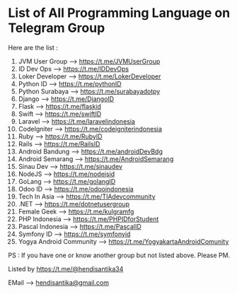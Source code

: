 # List of All Programming Language on Telegram Group


Here are the list :
1. JVM User Group --> https://t.me/JVMUserGroup
2. ID Dev Ops --> https://t.me/IDDevOps
3. Loker Developer --> https://t.me/LokerDeveloper
4. Python ID --> https://t.me/pythonID
5. Python Surabaya --> https://t.me/surabayadotpy
6. Django --> https://t.me/DjangoID
7. Flask --> https://t.me/flaskid
8. Swift --> https://t.me/swiftID
9. Laravel --> https://t.me/laravelindonesia
10. CodeIgniter --> https://t.me/codeigniterindonesia
11. Ruby --> https://t.me/RubyID
12. Rails --> https://t.me/RailsID
13. Android Bandung --> https://t.me/androidDevBdg
14. Android Semarang --> https://t.me/AndroidSemarang
15. Sinau Dev --> https://t.me/sinaudev
16. NodeJS --> https://t.me/nodejsid
17. GoLang --> https://t.me/golangID
18. Odoo ID --> https://t.me/odooindonesia
19. Tech In Asia --> https://t.me/TIAdevcommunity
20. .NET --> https://t.me/dotnetusergroup
21. Female Geek --> https://t.me/kulgramfg
22. PHP Indonesia  --> https://t.me/PHPIDforStudent
23. Pascal Indonesia --> https://t.me/PascalID
24. Symfony ID --> https://t.me/symfonyid
25. Yogya Android Community -->  https://t.me/YogyakartaAndroidComunity


PS : If you have one or know another group but not listed above. Please PM.

Listed by  https://t.me/@hendisantika34

EMail --> hendisantika@gmail.com